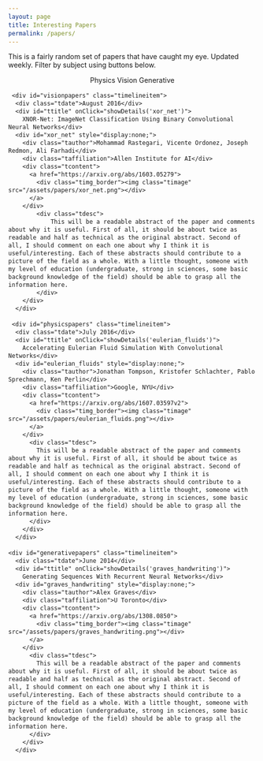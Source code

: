 ```yaml
---
layout: page
title: Interesting Papers
permalink: /papers/
---
```

<body onload="start()">
<p>This is a fairly random set of papers that have caught my eye. Updated weekly. Filter by subject using buttons below.</p>

<center>
	<div class="showmore" id="showphysicspapers" style="display:inline-block;">Physics</div> 
	<div class="showmore" id="showvisionpapers" style="display:inline-block;">Vision</div>
	<div class="showmore" id="showgenerativepapers" style="display:inline-block;">Generative</div>
</center>

<div class="container">
  <div id="timeline">

  	 <div id="visionpapers" class="timelineitem">
      <div class="tdate">August 2016</div>
      <div id="ttitle" onClick="showDetails('xor_net')">
        XNOR-Net: ImageNet Classification Using Binary Convolutional Neural Networks</div>
      <div id="xor_net" style="display:none;">
        <div class="tauthor">Mohammad Rastegari, Vicente Ordonez, Joseph Redmon, Ali Farhadi</div>
        <div class="taffiliation">Allen Institute for AI</div>
        <div class="tcontent">
          <a href="https://arxiv.org/abs/1603.05279">
            <div class="timg_border"><img class="timage" src="/assets/papers/xor_net.png"></div>
          </a>
        </div>
        	<div class="tdesc">
        		This will be a readable abstract of the paper and comments about why it is useful. First of all, it should be about twice as readable and half as technical as the original abstract. Second of all, I should comment on each one about why I think it is useful/interesting. Each of these abstracts should contribute to a picture of the field as a whole. With a little thought, someone with my level of education (undergraduate, strong in sciences, some basic background knowledge of the field) should be able to grasp all the information here.
        	</div>
        </div>
      </div>

     <div id="physicspapers" class="timelineitem">
      <div class="tdate">July 2016</div>
      <div id="ttitle" onClick="showDetails('eulerian_fluids')">
        Accelerating Eulerian Fluid Simulation With Convolutional Networks</div>
      <div id="eulerian_fluids" style="display:none;">
        <div class="tauthor">Jonathan Tompson, Kristofer Schlachter, Pablo Sprechmann, Ken Perlin</div>
        <div class="taffiliation">Google, NYU</div>
        <div class="tcontent">
          <a href="https://arxiv.org/abs/1607.03597v2">
            <div class="timg_border"><img class="timage" src="/assets/papers/eulerian_fluids.png"></div>
          </a>
        </div>
          <div class="tdesc">
            This will be a readable abstract of the paper and comments about why it is useful. First of all, it should be about twice as readable and half as technical as the original abstract. Second of all, I should comment on each one about why I think it is useful/interesting. Each of these abstracts should contribute to a picture of the field as a whole. With a little thought, someone with my level of education (undergraduate, strong in sciences, some basic background knowledge of the field) should be able to grasp all the information here.
          </div>
        </div>
      </div>

    <div id="generativepapers" class="timelineitem">
      <div class="tdate">June 2014</div>
      <div id="ttitle" onClick="showDetails('graves_handwriting')">
        Generating Sequences With Recurrent Neural Networks</div>
      <div id="graves_handwriting" style="display:none;">
        <div class="tauthor">Alex Graves</div>
        <div class="taffiliation">U Toronto</div>
        <div class="tcontent">
          <a href="https://arxiv.org/abs/1308.0850">
            <div class="timg_border"><img class="timage" src="/assets/papers/graves_handwriting.png"></div>
          </a>
        </div>
          <div class="tdesc">
            This will be a readable abstract of the paper and comments about why it is useful. First of all, it should be about twice as readable and half as technical as the original abstract. Second of all, I should comment on each one about why I think it is useful/interesting. Each of these abstracts should contribute to a picture of the field as a whole. With a little thought, someone with my level of education (undergraduate, strong in sciences, some basic background knowledge of the field) should be able to grasp all the information here.
          </div>
        </div>
      </div>

  </div>


<script>
function start() {
	var show_physics_papers = true;
  $("#showphysicspapers").click(function() {
    if(!show_physics_papers) {
      $('[id=physicspapers]').each(function() {
      	$('[id=physicspapers]').slideDown('fast', function() {
      		$("#showphysicspapers").css('border', '2px solid #777');
      	})
      });
      show_physics_papers = true;
    } else {
      $('[id=physicspapers]').each(function() {
      	$('[id=physicspapers]').slideUp('fast', function() {
      		$("#showphysicspapers").css('border', '2px solid #CCC');
      	})
      });
      show_physics_papers = false;
    }
  });

	var show_vision_papers = true;
  $("#showvisionpapers").click(function() {
    if(!show_vision_papers) {
      $('[id=visionpapers]').each(function() {
      	$('[id=visionpapers]').slideDown('fast', function() {
      		$("#showvisionpapers").css('border', '2px solid #777');
      	})
      });
      show_vision_papers = true;
    } else {
      $('[id=visionpapers]').each(function() {
      	$('[id=visionpapers]').slideUp('fast', function() {
      		$("#showvisionpapers").css('border', '2px solid #CCC');
      	})
      });
      show_vision_papers = false;
    }
  });

  	var show_generative_papers = true;
  $("#showgenerativepapers").click(function() {
    if(!show_generative_papers) {
      $('[id=generativepapers]').each(function() {
      	$('[id=generativepapers]').slideDown('fast', function() {
      		$("#showgenerativepapers").css('border', '2px solid #777');
      	})
      });
      show_generative_papers = true;
    } else {
      $('[id=generativepapers]').each(function() {
      	$('[id=generativepapers]').slideUp('fast', function() {
      		$("#showgenerativepapers").css('border', '2px solid #CCC');
      	})
      });
      show_generative_papers = false;
    }
  });

}

</script>

<script type="text/javascript">

function showDetails(name) {
    $('#' + name).toggle(); 
}

// $(function(){
//   $('#ttitle').click(function(){
//      $('#xor_details').toggle(); 
//   });
// });
</script>
